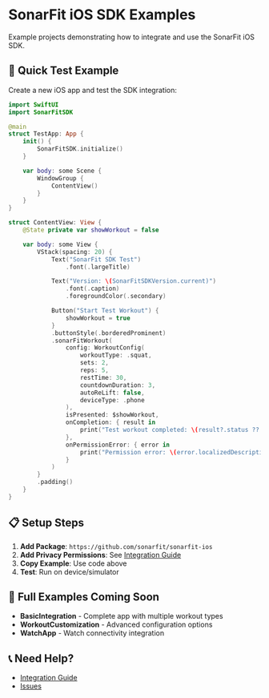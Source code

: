 # SonarFit iOS SDK Examples

Example projects demonstrating how to integrate and use the SonarFit iOS SDK.

## 🚀 Quick Test Example

Create a new iOS app and test the SDK integration:

```swift
import SwiftUI
import SonarFitSDK

@main
struct TestApp: App {
    init() {
        SonarFitSDK.initialize()
    }

    var body: some Scene {
        WindowGroup {
            ContentView()
        }
    }
}

struct ContentView: View {
    @State private var showWorkout = false

    var body: some View {
        VStack(spacing: 20) {
            Text("SonarFit SDK Test")
                .font(.largeTitle)

            Text("Version: \(SonarFitSDKVersion.current)")
                .font(.caption)
                .foregroundColor(.secondary)

            Button("Start Test Workout") {
                showWorkout = true
            }
            .buttonStyle(.borderedProminent)
            .sonarFitWorkout(
                config: WorkoutConfig(
                    workoutType: .squat,
                    sets: 2,
                    reps: 5,
                    restTime: 30,
                    countdownDuration: 3,
                    autoReLift: false,
                    deviceType: .phone
                ),
                isPresented: $showWorkout,
                onCompletion: { result in
                    print("Test workout completed: \(result?.status ?? "dismissed")")
                },
                onPermissionError: { error in
                    print("Permission error: \(error.localizedDescription)")
                }
            )
        }
        .padding()
    }
}
```

## 📋 Setup Steps

1. **Add Package**: `https://github.com/sonarfit/sonarfit-ios`
2. **Add Privacy Permissions**: See [Integration Guide](../INTEGRATION.md)
3. **Copy Example**: Use code above
4. **Test**: Run on device/simulator

## 📱 Full Examples Coming Soon

- **BasicIntegration** - Complete app with multiple workout types
- **WorkoutCustomization** - Advanced configuration options
- **WatchApp** - Watch connectivity integration

## 📞 Need Help?

- [Integration Guide](../INTEGRATION.md)
- [Issues](https://github.com/sonarfit/sonarfit-ios/issues)